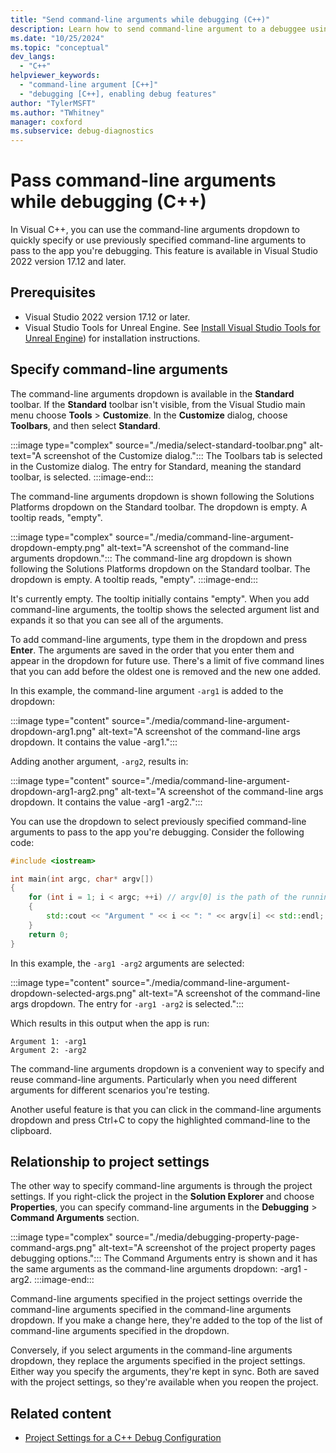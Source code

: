 ```yaml
---
title: "Send command-line arguments while debugging (C++)"
description: Learn how to send command-line argument to a debuggee using the new command line arguments dropdown.
ms.date: "10/25/2024"
ms.topic: "conceptual"
dev_langs:
  - "C++"
helpviewer_keywords:
  - "command-line argument [C++]"
  - "debugging [C++], enabling debug features"
author: "TylerMSFT"
ms.author: "TWhitney"
manager: coxford
ms.subservice: debug-diagnostics
---
```

# Pass command-line arguments while debugging (C++)

In Visual C++, you can use the command-line arguments dropdown to quickly specify or use previously specified command-line arguments to pass to the app you're debugging. This feature is available in Visual Studio 2022 version 17.12 and later.

## Prerequisites

- Visual Studio 2022 version 17.12 or later.
- Visual Studio Tools for Unreal Engine. See [Install Visual Studio Tools for Unreal Engine](/visualstudio/gamedev/unreal/get-started/vs-tools-unreal-install)) for installation instructions.

## Specify command-line arguments

The command-line arguments dropdown is available in the **Standard** toolbar. If the **Standard** toolbar isn't visible, from the Visual Studio main menu choose **Tools** > **Customize**. In the **Customize** dialog, choose **Toolbars**, and then select **Standard**.

:::image type="complex" source="./media/select-standard-toolbar.png" alt-text="A screenshot of the Customize dialog.":::
The Toolbars tab is selected in the Customize dialog. The entry for Standard, meaning the standard toolbar, is selected.
:::image-end:::

The command-line arguments dropdown is shown following the Solutions Platforms dropdown on the Standard toolbar. The dropdown is empty. A tooltip reads, "empty".

:::image type="complex" source="./media/command-line-argument-dropdown-empty.png" alt-text="A screenshot of the command-line arguments dropdown.":::
The command-line arg dropdown is shown following the Solutions Platforms dropdown on the Standard toolbar. The dropdown is empty. A tooltip reads, "empty".
:::image-end:::

It's currently empty. The tooltip initially contains "empty". When you add command-line arguments, the tooltip shows the selected argument list and expands it so that you can see all of the arguments.

To add command-line arguments, type them in the dropdown and press **Enter**. The arguments are saved in the order that you enter them and appear in the dropdown for future use. There's a limit of five command lines that you can add before the oldest one is removed and the new one added.

In this example, the command-line argument `-arg1` is added to the dropdown:

:::image type="content" source="./media/command-line-argument-dropdown-arg1.png" alt-text="A screenshot of the command-line args dropdown. It contains the value -arg1.":::

Adding another argument, `-arg2`, results in:

:::image type="content" source="./media/command-line-argument-dropdown-arg1-arg2.png" alt-text="A screenshot of the command-line args dropdown. It contains the value -arg1 -arg2.":::

You can use the dropdown to select previously specified command-line arguments to pass to the app you're debugging. Consider the following code:

```cpp
#include <iostream>

int main(int argc, char* argv[]) 
{
    for (int i = 1; i < argc; ++i) // argv[0] is the path of the running program
    {
        std::cout << "Argument " << i << ": " << argv[i] << std::endl;
    }
    return 0;
}
```

In this example, the `-arg1 -arg2` arguments are selected:

:::image type="content" source="./media/command-line-argument-dropdown-selected-args.png" alt-text="A screenshot of the command-line args dropdown. The entry for `-arg1 -arg2` is selected.":::

Which results in this output when the app is run:

```output
Argument 1: -arg1
Argument 2: -arg2
```

The command-line arguments dropdown is a convenient way to specify and reuse command-line arguments. Particularly when you need different arguments for different scenarios you're testing.

Another useful feature is that you can click in the command-line arguments dropdown and press Ctrl+C to copy the highlighted command-line to the clipboard.

## Relationship to project settings

The other way to specify command-line arguments is through the project settings. If you right-click the project in the **Solution Explorer** and choose **Properties**, you can specify command-line arguments in the **Debugging** > **Command Arguments** section.

:::image type="complex" source="./media/debugging-property-page-command-args.png" alt-text="A screenshot of the project property pages debugging options.":::
The Command Arguments entry is shown and it has the same arguments as the command-line arguments dropdown: -arg1 -arg2.
:::image-end:::

Command-line arguments specified in the project settings override the command-line arguments specified in the command-line arguments dropdown. If you make a change here, they're added to the top of the list of command-line arguments specified in the dropdown.

Conversely, if you select arguments in the command-line arguments dropdown, they replace the arguments specified in the project settings. Either way you specify the arguments, they're kept in sync. Both are saved with the project settings, so they're available when you reopen the project.

## Related content

- [Project Settings for a C++ Debug Configuration](../debugger/project-settings-for-a-cpp-debug-configuration.md)